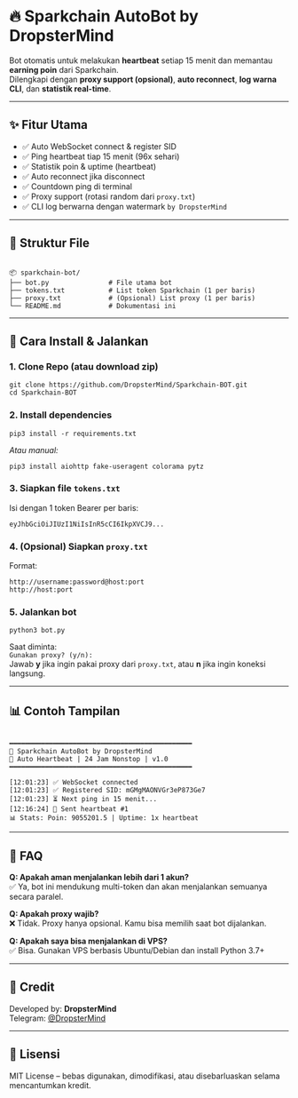<h1>🔥 Sparkchain AutoBot by DropsterMind</h1>

<p>
  Bot otomatis untuk melakukan <strong>heartbeat</strong> setiap 15 menit dan memantau <strong>earning poin</strong> dari Sparkchain.<br>
  Dilengkapi dengan <strong>proxy support (opsional)</strong>, <strong>auto reconnect</strong>, <strong>log warna CLI</strong>, dan <strong>statistik real-time</strong>.
</p>

<hr>

<h2>✨ Fitur Utama</h2>
<ul>
  <li>✅ Auto WebSocket connect & register SID</li>
  <li>✅ Ping heartbeat tiap 15 menit (96x sehari)</li>
  <li>✅ Statistik poin & uptime (heartbeat)</li>
  <li>✅ Auto reconnect jika disconnect</li>
  <li>✅ Countdown ping di terminal</li>
  <li>✅ Proxy support (rotasi random dari <code>proxy.txt</code>)</li>
  <li>✅ CLI log berwarna dengan watermark <code>by DropsterMind</code></li>
</ul>

<hr>

<h2>📁 Struktur File</h2>
<pre><code>
📦 sparkchain-bot/
├── bot.py               # File utama bot
├── tokens.txt           # List token Sparkchain (1 per baris)
├── proxy.txt            # (Opsional) List proxy (1 per baris)
└── README.md            # Dokumentasi ini
</code></pre>

<hr>

<h2>🧠 Cara Install & Jalankan</h2>

<h3>1. Clone Repo (atau download zip)</h3>
<pre><code>git clone https://github.com/DropsterMind/Sparkchain-BOT.git
cd Sparkchain-BOT</code></pre>

<h3>2. Install dependencies</h3>
<pre><code>pip3 install -r requirements.txt</code></pre>

<p><em>Atau manual:</em></p>
<pre><code>pip3 install aiohttp fake-useragent colorama pytz</code></pre>

<h3>3. Siapkan file <code>tokens.txt</code></h3>
<p>Isi dengan 1 token Bearer per baris:</p>
<pre><code>eyJhbGciOiJIUzI1NiIsInR5cCI6IkpXVCJ9...</code></pre>

<h3>4. (Opsional) Siapkan <code>proxy.txt</code></h3>
<p>Format:</p>
<pre><code>http://username:password@host:port
http://host:port</code></pre>

<h3>5. Jalankan bot</h3>
<pre><code>python3 bot.py</code></pre>

<p>
  Saat diminta:<br>
  <code>Gunakan proxy? (y/n):</code><br>
  Jawab <strong>y</strong> jika ingin pakai proxy dari <code>proxy.txt</code>, atau <strong>n</strong> jika ingin koneksi langsung.
</p>

<hr>

<h2>📊 Contoh Tampilan</h2>

<pre><code>
━━━━━━━━━━━━━━━━━━━━━━━━━━━━━━━━━━━━━━━━━━━━━━
🧠 Sparkchain AutoBot by DropsterMind
🚀 Auto Heartbeat | 24 Jam Nonstop | v1.0
━━━━━━━━━━━━━━━━━━━━━━━━━━━━━━━━━━━━━━━━━━━━━━

[12:01:23] ✅ WebSocket connected
[12:01:23] ✅ Registered SID: mGMgMAONVGr3eP873Ge7
[12:01:23] ⏳ Next ping in 15 menit...
[12:16:24] 💓 Sent heartbeat #1
📊 Stats: Poin: 9055201.5 | Uptime: 1x heartbeat
</code></pre>

<hr>

<h2>💬 FAQ</h2>

<p><strong>Q: Apakah aman menjalankan lebih dari 1 akun?</strong><br>
✅ Ya, bot ini mendukung multi-token dan akan menjalankan semuanya secara paralel.</p>

<p><strong>Q: Apakah proxy wajib?</strong><br>
❌ Tidak. Proxy hanya opsional. Kamu bisa memilih saat bot dijalankan.</p>

<p><strong>Q: Apakah saya bisa menjalankan di VPS?</strong><br>
✅ Bisa. Gunakan VPS berbasis Ubuntu/Debian dan install Python 3.7+</p>

<hr>

<h2>💖 Credit</h2>

<p>
  Developed by: <strong>DropsterMind</strong><br>
  Telegram: <a href="https://t.me/dropstermind">@DropsterMind</a>
</p>

<hr>

<h2>📜 Lisensi</h2>

<p>
  MIT License – bebas digunakan, dimodifikasi, atau disebarluaskan selama mencantumkan kredit.
</p>

